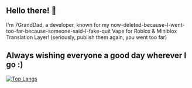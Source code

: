 ## Hello there! 👋

I'm 7GrandDad, a developer, known for my now-deleted-because-I-went-too-far-because-someone-said-I-fake-quit Vape for Roblox & Miniblox Translation Layer!
(seriously, publish them again, you went too far)

## Always wishing everyone a good day wherever I go :)

[![Top Langs](https://github-readme-stats.vercel.app/api/top-langs/?username=7granddadpgn&langs_count=8&theme=radical)](https://github.com/anuraghazra/github-readme-stats)
